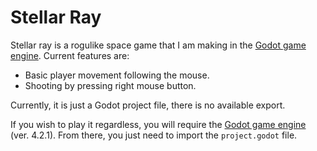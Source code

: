 # Stellar Ray

Stellar ray is a rogulike space game that I am making in the [Godot game engine](https://godotengine.org/).
Current features are:

* Basic player movement following the mouse.
* Shooting by pressing right mouse button.

Currently, it is just a Godot project file, there is no available export.

If you wish to play it regardless, you will require the [Godot game engine](https://godotengine.org/) (ver. 4.2.1).
From there, you just need to import the `project.godot` file.

